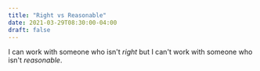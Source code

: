 ```yaml
---
title: "Right vs Reasonable"
date: 2021-03-29T08:30:00-04:00
draft: false
---
```

I can work with someone who isn't _right_ but I can't work with someone who isn't _reasonable_.